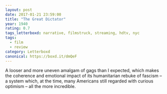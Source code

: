 ```yaml
---
layout: post 
date: 2017-01-21 23:59:00
title: "The Great Dictator"
year: 1940
rating: 0.7
tags_letterboxd: narrative, filmstruck, streaming, hdtv, nyc
tags:
  - film
  - review
category: Letterboxd
canonical: https://boxd.it/dmQeF
---
```


A looser and more uneven amalgam of gags than I expected, which makes the coherence and emotional impact of its humanitarian rebuke of fascism – a system which, at the time, many Americans still regarded with curious optimism – all the more incredible.